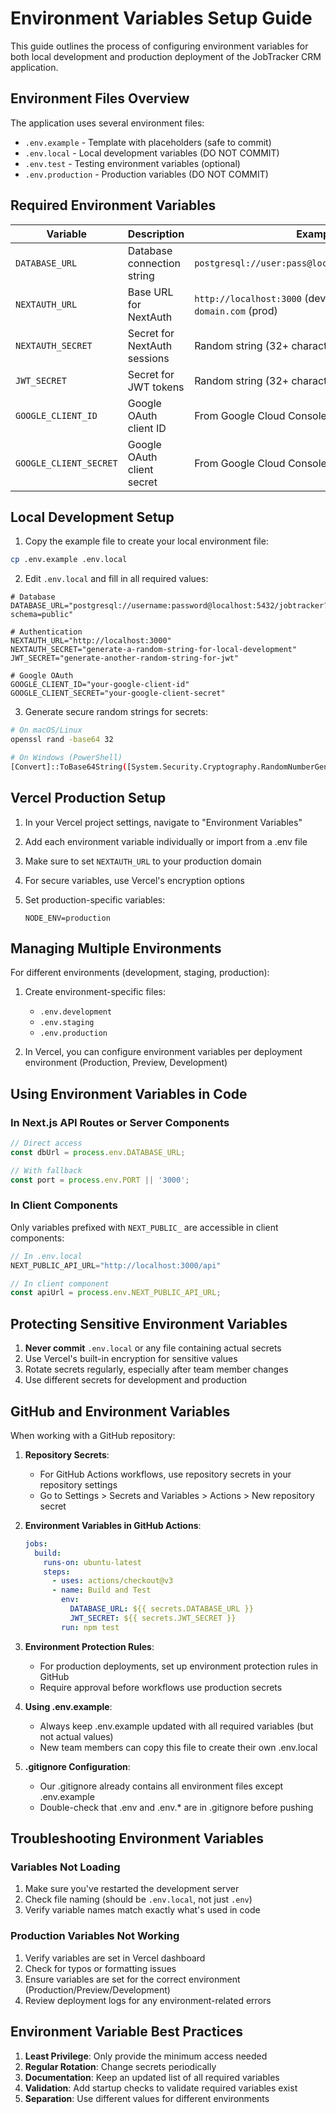 # Environment Variables Setup Guide

This guide outlines the process of configuring environment variables for both local development and production deployment of the JobTracker CRM application.

## Environment Files Overview

The application uses several environment files:

- `.env.example` - Template with placeholders (safe to commit)
- `.env.local` - Local development variables (DO NOT COMMIT)
- `.env.test` - Testing environment variables (optional)
- `.env.production` - Production variables (DO NOT COMMIT)

## Required Environment Variables

| Variable | Description | Example |
|----------|-------------|---------|
| `DATABASE_URL` | Database connection string | `postgresql://user:pass@localhost:5432/jobtracker` |
| `NEXTAUTH_URL` | Base URL for NextAuth | `http://localhost:3000` (dev) or `https://your-domain.com` (prod) |
| `NEXTAUTH_SECRET` | Secret for NextAuth sessions | Random string (32+ characters) |
| `JWT_SECRET` | Secret for JWT tokens | Random string (32+ characters) |
| `GOOGLE_CLIENT_ID` | Google OAuth client ID | From Google Cloud Console |
| `GOOGLE_CLIENT_SECRET` | Google OAuth client secret | From Google Cloud Console |

## Local Development Setup

1. Copy the example file to create your local environment file:

```bash
cp .env.example .env.local
```

2. Edit `.env.local` and fill in all required values:

```
# Database
DATABASE_URL="postgresql://username:password@localhost:5432/jobtracker?schema=public"

# Authentication
NEXTAUTH_URL="http://localhost:3000"
NEXTAUTH_SECRET="generate-a-random-string-for-local-development"
JWT_SECRET="generate-another-random-string-for-jwt"

# Google OAuth
GOOGLE_CLIENT_ID="your-google-client-id"
GOOGLE_CLIENT_SECRET="your-google-client-secret"
```

3. Generate secure random strings for secrets:

```bash
# On macOS/Linux
openssl rand -base64 32

# On Windows (PowerShell)
[Convert]::ToBase64String([System.Security.Cryptography.RandomNumberGenerator]::GetBytes(32))
```

## Vercel Production Setup

1. In your Vercel project settings, navigate to "Environment Variables"

2. Add each environment variable individually or import from a .env file

3. Make sure to set `NEXTAUTH_URL` to your production domain

4. For secure variables, use Vercel's encryption options

5. Set production-specific variables:
   ```
   NODE_ENV=production
   ```

## Managing Multiple Environments

For different environments (development, staging, production):

1. Create environment-specific files:
   - `.env.development`
   - `.env.staging` 
   - `.env.production`

2. In Vercel, you can configure environment variables per deployment environment (Production, Preview, Development)

## Using Environment Variables in Code

### In Next.js API Routes or Server Components

```typescript
// Direct access
const dbUrl = process.env.DATABASE_URL;

// With fallback
const port = process.env.PORT || '3000';
```

### In Client Components

Only variables prefixed with `NEXT_PUBLIC_` are accessible in client components:

```typescript
// In .env.local
NEXT_PUBLIC_API_URL="http://localhost:3000/api"

// In client component
const apiUrl = process.env.NEXT_PUBLIC_API_URL;
```

## Protecting Sensitive Environment Variables

1. **Never commit** `.env.local` or any file containing actual secrets
2. Use Vercel's built-in encryption for sensitive values
3. Rotate secrets regularly, especially after team member changes
4. Use different secrets for development and production

## GitHub and Environment Variables

When working with a GitHub repository:

1. **Repository Secrets**:
   - For GitHub Actions workflows, use repository secrets in your repository settings
   - Go to Settings > Secrets and Variables > Actions > New repository secret

2. **Environment Variables in GitHub Actions**:
   ```yaml
   jobs:
     build:
       runs-on: ubuntu-latest
       steps:
         - uses: actions/checkout@v3
         - name: Build and Test
           env:
             DATABASE_URL: ${{ secrets.DATABASE_URL }}
             JWT_SECRET: ${{ secrets.JWT_SECRET }}
           run: npm test
   ```

3. **Environment Protection Rules**:
   - For production deployments, set up environment protection rules in GitHub
   - Require approval before workflows use production secrets

4. **Using .env.example**:
   - Always keep .env.example updated with all required variables (but not actual values)
   - New team members can copy this file to create their own .env.local

5. **.gitignore Configuration**:
   - Our .gitignore already contains all environment files except .env.example
   - Double-check that .env and .env.* are in .gitignore before pushing

## Troubleshooting Environment Variables

### Variables Not Loading

1. Make sure you've restarted the development server
2. Check file naming (should be `.env.local`, not just `.env`)
3. Verify variable names match exactly what's used in code

### Production Variables Not Working

1. Verify variables are set in Vercel dashboard
2. Check for typos or formatting issues
3. Ensure variables are set for the correct environment (Production/Preview/Development)
4. Review deployment logs for any environment-related errors

## Environment Variable Best Practices

1. **Least Privilege**: Only provide the minimum access needed
2. **Regular Rotation**: Change secrets periodically
3. **Documentation**: Keep an updated list of all required variables
4. **Validation**: Add startup checks to validate required variables exist
5. **Separation**: Use different values for different environments 